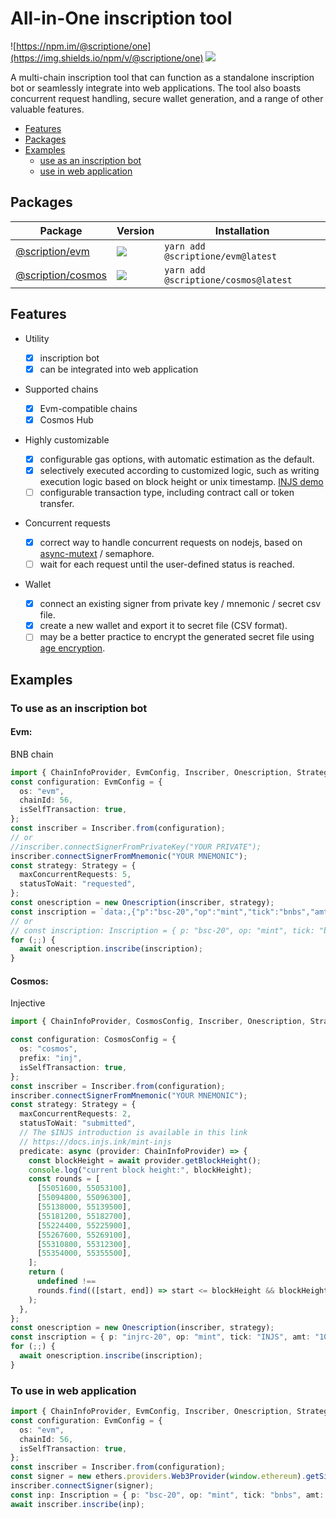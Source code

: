 # All-in-One inscription tool

![https://npm.im/@scriptione/one](https://img.shields.io/npm/v/@scriptione/one)
![](https://snyk.io/test/github/amovane/onescription/badge.svg)

A multi-chain inscription tool that can function as a standalone inscription bot or seamlessly integrate into web applications. The tool also boasts concurrent request handling, secure wallet generation, and a range of other valuable features.

- [Features](#features)
- [Packages](#packages)
- [Examples](#examples)
  - [use as an inscription bot](#to-use-as-an-inscription-bot)
  - [use in web application](#to-use-in-web-application)

## Packages

| Package                                                                                | Version                                              | Installation                         |
| -------------------------------------------------------------------------------------- | ---------------------------------------------------- | ------------------------------------ |
| [@scription/evm](https://github.com/Amovane/onescription/tree/main/packages/evm)       | ![](https://img.shields.io/npm/v/@scriptione/evm)    | `yarn add @scriptione/evm@latest`    |
| [@scription/cosmos](https://github.com/Amovane/onescription/tree/main/packages/cosmos) | ![](https://img.shields.io/npm/v/@scriptione/cosmos) | `yarn add @scriptione/cosmos@latest` |

## Features

- Utility

  - [x] inscription bot
  - [x] can be integrated into web application

- Supported chains

  - [x] Evm-compatible chains
  - [x] Cosmos Hub

- Highly customizable

  - [x] configurable gas options, with automatic estimation as the default.
  - [x] selectively executed according to customized logic, such as writing execution logic based on block height or unix timestamp. [INJS demo](#cosmos)
  - [ ] configurable transaction type, including contract call or token transfer.

- Concurrent requests

  - [x] correct way to handle concurrent requests on nodejs, based on [async-mutext](https://github.com/DirtyHairy/async-mutex) / semaphore.
  - [ ] wait for each request until the user-defined status is reached.

- Wallet
  - [x] connect an existing signer from private key / mnemonic / secret csv file.
  - [x] create a new wallet and export it to secret file (CSV format).
  - [ ] may be a better practice to encrypt the generated secret file using [age encryption](https://github.com/FiloSottile/typage).

## Examples

### To use as an inscription bot

#### **Evm:**

BNB chain

```typescript
import { ChainInfoProvider, EvmConfig, Inscriber, Onescription, Strategy } from "@scriptione/evm";
const configuration: EvmConfig = {
  os: "evm",
  chainId: 56,
  isSelfTransaction: true,
};
const inscriber = Inscriber.from(configuration);
// or
//inscriber.connectSignerFromPrivateKey("YOUR PRIVATE");
inscriber.connectSignerFromMnemonic("YOUR MNEMONIC");
const strategy: Strategy = {
  maxConcurrentRequests: 5,
  statusToWait: "requested",
};
const onescription = new Onescription(inscriber, strategy);
const inscription = `data:,{"p":"bsc-20","op":"mint","tick":"bnbs","amt":"1000"}`;
// or
// const inscription: Inscription = { p: "bsc-20", op: "mint", tick: "bnbs", amt: "1000" };
for (;;) {
  await onescription.inscribe(inscription);
}
```

#### **Cosmos:**

Injective

```typescript
import { ChainInfoProvider, CosmosConfig, Inscriber, Onescription, Strategy } from "@scriptione/cosmos";

const configuration: CosmosConfig = {
  os: "cosmos",
  prefix: "inj",
  isSelfTransaction: true,
};
const inscriber = Inscriber.from(configuration);
inscriber.connectSignerFromMnemonic("YOUR MNEMONIC");
const strategy: Strategy = {
  maxConcurrentRequests: 2,
  statusToWait: "submitted",
  // The $INJS introduction is available in this link
  // https://docs.injs.ink/mint-injs
  predicate: async (provider: ChainInfoProvider) => {
    const blockHeight = await provider.getBlockHeight();
    console.log("current block height:", blockHeight);
    const rounds = [
      [55051600, 55053100],
      [55094800, 55096300],
      [55138000, 55139500],
      [55181200, 55182700],
      [55224400, 55225900],
      [55267600, 55269100],
      [55310800, 55312300],
      [55354000, 55355500],
    ];
    return (
      undefined !==
      rounds.find(([start, end]) => start <= blockHeight && blockHeight <= end)
    );
  },
};
const onescription = new Onescription(inscriber, strategy);
const inscription = { p: "injrc-20", op: "mint", tick: "INJS", amt: "1000" };
for (;;) {
  await onescription.inscribe(inscription);
}
```

### To use in web application

```typescript
import { ChainInfoProvider, EvmConfig, Inscriber, Onescription, Strategy } from "@scriptione/evm";
const configuration: EvmConfig = {
  os: "evm",
  chainId: 56,
  isSelfTransaction: true,
};
const inscriber = Inscriber.from(configuration);
const signer = new ethers.providers.Web3Provider(window.ethereum).getSigner();
inscriber.connectSigner(signer);
const inp: Inscription = { p: "bsc-20", op: "mint", tick: "bnbs", amt: "1000" };
await inscriber.inscribe(inp);
```
